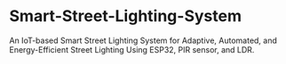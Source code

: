 # Smart-Street-Lighting-System
An IoT-based Smart Street Lighting System for Adaptive, Automated, and Energy-Efficient Street Lighting Using ESP32, PIR sensor, and LDR.
